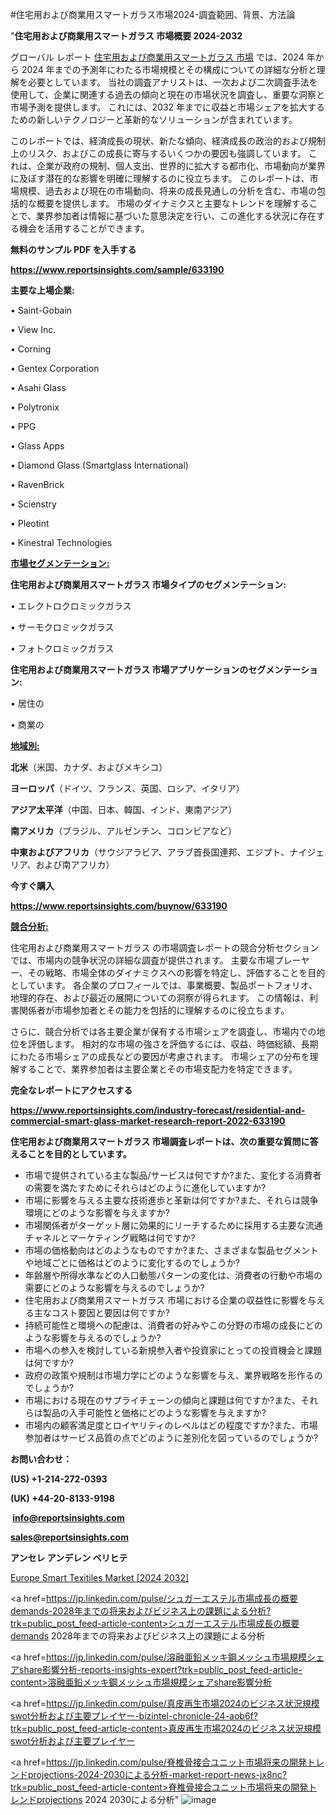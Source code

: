 #住宅用および商業用スマートガラス市場2024-調査範囲、背景、方法論

"<strong>住宅用および商業用スマートガラス 市場概要 2024-2032</strong>

グローバル レポート <a href=https://www.reportsinsights.com/sample/633190>住宅用および商業用スマートガラス 市場</a> では、2024 年から 2024 年までの予測年にわたる市場規模とその構成についての詳細な分析と理解を必要としています。 当社の調査アナリストは、一次および二次調査手法を使用して、企業に関連する過去の傾向と現在の市場状況を調査し、重要な洞察と市場予測を提供します。 これには、2032 年までに収益と市場シェアを拡大​​するための新しいテクノロジーと革新的なソリューションが含まれています。

このレポートでは、経済成長の現状、新たな傾向、経済成長の政治的および規制上のリスク、およびこの成長に寄与するいくつかの要因も強調しています。 これは、企業が政府の規制、個人支出、世界的に拡大する都市化、市場動向が業界に及ぼす潜在的な影響を明確に理解するのに役立ちます。 このレポートは、市場規模、過去および現在の市場動向、将来の成長見通しの分析を含む、市場の包括的な概要を提供します。 市場のダイナミクスと主要なトレンドを理解することで、業界参加者は情報に基づいた意思決定を行い、この進化する状況に存在する機会を活用することができます。

<strong><b>無料のサンプル PDF を入手する</b></strong>

<a href=https://www.reportsinsights.com/sample/633190><strong><u>https://www.reportsinsights.com/sample/633190</u></strong></a>

<strong>主要な上場企業:</strong>

• Saint-Gobain

• View Inc.

• Corning

• Gentex Corporation

• Asahi Glass

• Polytronix

• PPG

• Glass Apps

• Diamond Glass (Smartglass International)

• RavenBrick

• Scienstry

• Pleotint

• Kinestral Technologies

<strong><u>市場セグメンテーション</u></strong><strong><u>:</u></strong>

<strong>住宅用および商業用スマートガラス 市場タイプのセグメンテーション:</strong>

• エレクトロクロミックガラス

• サーモクロミックガラス

• フォトクロミックガラス

<strong>住宅用および商業用スマートガラス 市場アプリケーションのセグメンテーション:</strong>

• 居住の

• 商業の

<strong><u>地域別</u></strong><strong><u>:</u></strong>

<strong>北米</strong>（米国、カナダ、およびメキシコ）

<strong>ヨーロッパ</strong>（ドイツ、フランス、英国、ロシア、イタリア）

<strong>アジア太平洋</strong>（中国、日本、韓国、インド、東南アジア）

<strong>南アメリカ</strong>（ブラジル、アルゼンチン、コロンビアなど）

<strong>中東およびアフリカ</strong>（サウジアラビア、アラブ首長国連邦、エジプト、ナイジェリア、および南アフリカ）

<strong>今すぐ購入</strong>

<a href=https://www.reportsinsights.com/buynow/633190><strong><u>https://www.reportsinsights.com/buynow/633190</u></strong></a>

<strong><u>競合分析:</u></strong>

住宅用および商業用スマートガラス の市場調査レポートの競合分析セクションでは、市場内の競争状況の詳細な調査が提供されます。 主要な市場プレーヤー、その戦略、市場全体のダイナミクスへの影響を特定し、評価することを目的としています。 各企業のプロフィールでは、事業概要、製品ポートフォリオ、地理的存在、および最近の展開についての洞察が得られます。 この情報は、利害関係者が市場参加者とその能力を包括的に理解するのに役立ちます。

さらに、競合分析では各主要企業が保有する市場シェアを調査し、市場内での地位を評価します。 相対的な市場の強さを評価するには、収益、時価総額、長期にわたる市場シェアの成長などの要因が考慮されます。 市場シェアの分布を理解することで、業界参加者は主要企業とその市場支配力を特定できます。

<strong>完全なレポートにアクセスする</strong>

<a href=https://www.reportsinsights.com/industry-forecast/residential-and-commercial-smart-glass-market-research-report-2022-633190><strong><u><b>https://www.reportsinsights.com/industry-forecast/residential-and-commercial-smart-glass-market-research-report-2022-633190</b></u></strong></a>

<strong><b>住宅用および商業用スマートガラス 市場調査レポートは、次の重要な質問に答えることを目的としています。</b></strong>
<ul>
  <li>市場で提供されている主な製品/サービスは何ですか?また、変化する消費者の需要を満たすためにそれらはどのように進化していますか?</li>
  <li>市場に影響を与える主要な技術進歩と革新は何ですか?また、それらは競争環境にどのような影響を与えますか?</li>
  <li>市場関係者がターゲット層に効果的にリーチするために採用する主要な流通チャネルとマーケティング戦略は何ですか?</li>
  <li>市場の価格動向はどのようなものですか?また、さまざまな製品セグメントや地域ごとに価格はどのように変化するのでしょうか?</li>
  <li>年齢層や所得水準などの人口動態パターンの変化は、消費者の行動や市場の需要にどのような影響を与えるのでしょうか?</li>
  <li>住宅用および商業用スマートガラス 市場における企業の収益性に影響を与える主なコスト要因と要因は何ですか?</li>
  <li>持続可能性と環境への配慮は、消費者の好みやこの分野の市場の成長にどのような影響を与えるのでしょうか?</li>
  <li>市場への参入を検討している新規参入者や投資家にとっての投資機会と課題は何ですか?</li>
  <li>政府の政策や規制は市場力学にどのような影響を与え、業界戦略を形作るのでしょうか?</li>
  <li>市場における現在のサプライチェーンの傾向と課題は何ですか?また、それらは製品の入手可能性と価格にどのような影響を与えますか?</li>
  <li>市場内の顧客満足度とロイヤリティのレベルはどの程度ですか?また、市場参加者はサービス品質の点でどのように差別化を図っているのでしょうか?</li>
</ul>
<strong>お問い合わせ：</strong>

<strong>(US) +1-214-272-0393</strong>

<strong>(UK) +44-20-8133-9198</strong>

<strong> </strong><a href=info@reportsinsights.com><strong><u>info@reportsinsights.com</u></strong></a>

<a href=sales@reportsinsights.com><strong><u>sales@reportsinsights.com</u></strong></a>

<strong>アンセレ アンデレン ベリヒテ</strong>

<a href=https://www.linkedin.com/pulse/europe-smart-texitiles-market-in-depth-analysis-growth-nf65f/>Europe Smart Texitiles Market [2024 2032]</a>

<a href=https://jp.linkedin.com/pulse/シュガーエステル市場成長の概要demands-2028年までの将来およびビジネス上の課題による分析?trk=public_post_feed-article-content>シュガーエステル市場成長の概要demands 2028年までの将来およびビジネス上の課題による分析</a>

<a href=https://jp.linkedin.com/pulse/溶融亜鉛メッキ鋼メッシュ市場規模シェアshare影響分析-reports-insights-expert?trk=public_post_feed-article-content>溶融亜鉛メッキ鋼メッシュ市場規模シェアshare影響分析</a>

<a href=https://jp.linkedin.com/pulse/真皮再生市場2024のビジネス状況規模swot分析および主要プレイヤー-bizintel-chronicle-24-aob6f?trk=public_post_feed-article-content>真皮再生市場2024のビジネス状況規模swot分析および主要プレイヤー</a>

<a href=https://jp.linkedin.com/pulse/脊椎骨接合ユニット市場将来の開発トレンドprojections-2024-2030による分析-market-report-news-jx8nc?trk=public_post_feed-article-content>脊椎骨接合ユニット市場将来の開発トレンドprojections 2024 2030による分析</a>"
![image](https://github.com/aakesh123242/RIMarket/assets/158431203/ce01ad69-fd0a-4374-844b-7e281acc18e9)
